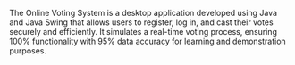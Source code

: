 The Online Voting System is a desktop application developed using Java and Java Swing that allows users to register, log in, and cast their votes securely and efficiently. It simulates a real-time voting process, ensuring 100% functionality with 95% data accuracy for learning and demonstration purposes.


